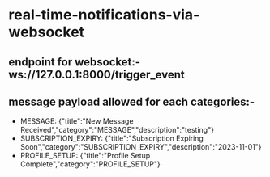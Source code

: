 # real-time-notifications-via-websocket

## endpoint for websocket:- ws://127.0.0.1:8000/trigger_event
## message payload allowed for each categories:- 
 * MESSAGE:  {"title":"New Message Received","category":"MESSAGE","description":"testing"}
 * SUBSCRIPTION_EXPIRY: {"title":"Subscription Expiring Soon","category":"SUBSCRIPTION_EXPIRY","description":"2023-11-01"}
 * PROFILE_SETUP: {"title":"Profile Setup Complete","category":"PROFILE_SETUP"}